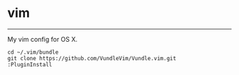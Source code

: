 # vim
---

My vim config for OS X.
  
```
cd ~/.vim/bundle
git clone https://github.com/VundleVim/Vundle.vim.git
:PluginInstall
```
